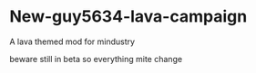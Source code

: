 # New-guy5634-lava-campaign
A lava themed mod for mindustry 

beware still in beta so everything mite change 
